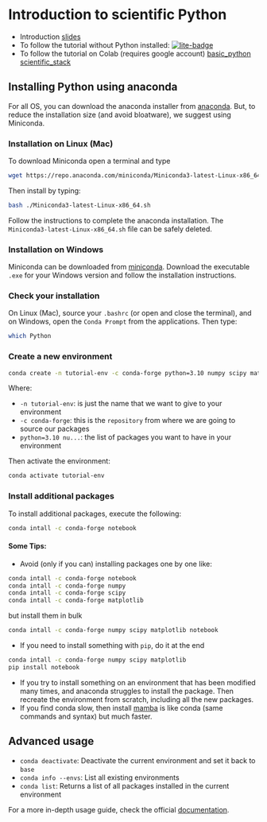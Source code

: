 # Introduction to scientific Python

* Introduction [slides](https://docs.google.com/presentation/d/1z4lad4-pvLIN9mDlBzrgP8ECNHYgkXbr0ZcQrcx7Uu4/edit?usp=sharing) 
* To follow the tutorial without Python installed: [![lite-badge](https://jupyterlite.rtfd.io/en/latest/_static/badge.svg)](https://lorenzocerrone.github.io/intro-to-scientific-python)
* To follow the tutorial on Colab (requires google account)
[basic_python](colab.research.google.com/github/lorenzocerrone/intro-to-scientific-python/blob/main/notebooks/basic_python.ipynb)
[scientific_stack](colab.research.google.com/github/lorenzocerrone/intro-to-scientific-python/blob/main/notebooks/scientific_stack.ipynb)

## Installing Python using anaconda
For all OS, you can download the anaconda installer from [anaconda](https://www.anaconda.com/products/individual).
But, to reduce the installation size (and avoid bloatware), we suggest using Miniconda.
### Installation on Linux (Mac)
To download Miniconda open a terminal and type
```bash
wget https://repo.anaconda.com/miniconda/Miniconda3-latest-Linux-x86_64.sh
```
Then install by typing:
```bash
bash ./Miniconda3-latest-Linux-x86_64.sh
```
Follow the instructions to complete the anaconda installation. 
The `Miniconda3-latest-Linux-x86_64.sh` file can be safely deleted.

### Installation on Windows
Miniconda can be downloaded from [miniconda](https://docs.conda.io/en/latest/miniconda.html). Download the 
executable `.exe` for your Windows version and follow the installation instructions.

### Check your installation
On Linux (Mac), source your `.bashrc` (or  open and close the terminal), and on Windows, open the `Conda Prompt` from 
the applications. 
Then type:
```bash
which Python
```

### Create a new environment
```bash
conda create -n tutorial-env -c conda-forge python=3.10 numpy scipy matplotlib
```
Where:
- `-n tutorial-env`: is just the name that we want to give to your environment
- `-c conda-forge`: this is the `repository` from where we are going to source our packages
- `python=3.10 nu...`: the list of packages you want to have in your environment

Then activate the environment:
```bash
conda activate tutorial-env
```

### Install additional packages
To install additional packages, execute the following:
```bash
conda intall -c conda-forge notebook
```
#### Some Tips: 
- Avoid (only if you can) installing packages one by one like:
```bash
conda intall -c conda-forge notebook
conda intall -c conda-forge numpy
conda intall -c conda-forge scipy
conda intall -c conda-forge matplotlib
```
but install them in bulk 
```bash
conda intall -c conda-forge numpy scipy matplotlib notebook
```
- If you need to install something with `pip`, do it at the end
```bash
conda intall -c conda-forge numpy scipy matplotlib
pip install notebook
```

- If you try to install something on an environment that has been modified many times, and anaconda struggles to 
install the package. Then recreate the environment from scratch, including all the new packages. 
- If you find conda slow, then install [mamba](https://github.com/mamba-org/mamba) is like conda (same commands and syntax) but much faster. 

## Advanced usage
- `conda deactivate`: Deactivate the current environment and set it back to `base`
- `conda info --envs`: List all existing environments  
- `conda list`: Returns a list of all packages installed in the current environment 
  
For a more in-depth usage guide, check the official [documentation](https://docs.conda.io/projects/conda/en/latest/commands.html).
